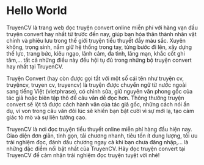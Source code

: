 
<!DOCTYPE html>
<html>
<body>
<h1>Hello World</h1>
<p>TruyenCV là trang web đọc truyện convert online miễn phí với hàng vạn đầu truyện convert hay nhất từ trước đến nay, giúp bạn hóa thân thành nhân vật chính và phiêu lưu trong thế giới truyện tiểu thuyết đầy màu sắc. Xuyên không, trọng sinh, nắm giữ hệ thống trong tay, từng bước đi lên, xây dựng thế lực, trang bức, kiêu ngạo, lãnh cảm, đa tình, lãng mạn, khắc cốt ghi tâm,... tất cả những điều này đều hội tụ đủ trong những bộ truyện convert hay nhất tại TruyenCV.

Truyện Convert (hay còn được gọi tắt với một số cái tên như truyện cv, truyệncv, truyen cv, truyencv) là truyện được chuyển ngữ từ nước ngoài sang tiếng Việt (vietphrase), có chỉnh sửa, giữ nguyên văn phong gốc của tác giả hoặc biên tập thô để câu văn dễ đọc hơn. Thông thường truyện convert sẽ lột tả được cách hành văn của tác giả gốc, những cách nói ẩn dụ, ví von trong câu văn đôi lúc sẽ khiến bạn bật cười vì sự mới lạ, tạo cảm giác tò mò và sự liên tưởng cao.

TruyenCV là nơi đọc truyện tiểu thuyết online miễn phí hàng đầu hiện nay. Giao diện đơn giản, tinh gọn, tải chương nhanh, tiêu tốn ít dung lượng, tối ưu trải nghiệm đọc, đánh dấu chương ngay cả khi bạn chưa đăng nhập,... là những đặc điểm nổi bật nhất của TruyenCV. Hãy đọc truyện convert tại TruyenCV để cảm nhận trải nghiệm đọc truyện tuyệt vời nhé!</p>
</body>
</html>
